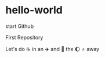 hello-world
==========

start Github

First Repository

Let's do :coffee: in an :airplane: and :dancer: the :moon: :star: away
